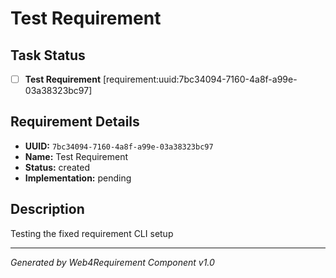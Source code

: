 # Test Requirement

## Task Status
- [ ] **Test Requirement** [requirement:uuid:7bc34094-7160-4a8f-a99e-03a38323bc97]

## Requirement Details

- **UUID:** `7bc34094-7160-4a8f-a99e-03a38323bc97`
- **Name:** Test Requirement
- **Status:** created
- **Implementation:** pending

## Description

Testing the fixed requirement CLI setup

---

*Generated by Web4Requirement Component v1.0*